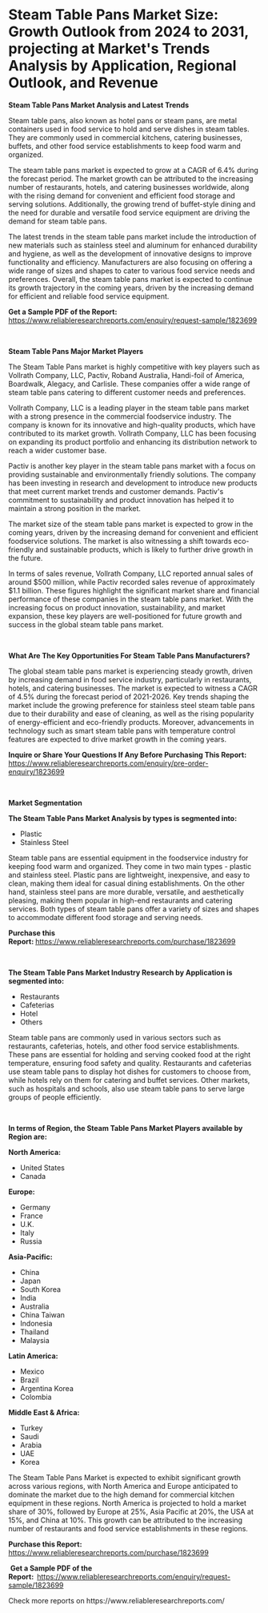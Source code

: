 <p><h1>Steam Table Pans Market Size: Growth Outlook from 2024 to 2031, projecting at Market's Trends Analysis by Application, Regional Outlook, and Revenue</h1></p><p><strong>Steam Table Pans Market Analysis and Latest Trends</strong></p>
<p><p>Steam table pans, also known as hotel pans or steam pans, are metal containers used in food service to hold and serve dishes in steam tables. They are commonly used in commercial kitchens, catering businesses, buffets, and other food service establishments to keep food warm and organized.</p><p>The steam table pans market is expected to grow at a CAGR of 6.4% during the forecast period. The market growth can be attributed to the increasing number of restaurants, hotels, and catering businesses worldwide, along with the rising demand for convenient and efficient food storage and serving solutions. Additionally, the growing trend of buffet-style dining and the need for durable and versatile food service equipment are driving the demand for steam table pans.</p><p>The latest trends in the steam table pans market include the introduction of new materials such as stainless steel and aluminum for enhanced durability and hygiene, as well as the development of innovative designs to improve functionality and efficiency. Manufacturers are also focusing on offering a wide range of sizes and shapes to cater to various food service needs and preferences. Overall, the steam table pans market is expected to continue its growth trajectory in the coming years, driven by the increasing demand for efficient and reliable food service equipment.</p></p>
<p><strong>Get a Sample PDF of the Report:&nbsp;</strong> <a href="https://www.reliableresearchreports.com/enquiry/request-sample/1823699">https://www.reliableresearchreports.com/enquiry/request-sample/1823699</a></p>
<p>&nbsp;</p>
<p><strong>Steam Table Pans Major Market Players</strong></p>
<p><p>The Steam Table Pans market is highly competitive with key players such as Vollrath Company, LLC, Pactiv, Roband Australia, Handi-foil of America, Boardwalk, Alegacy, and Carlisle. These companies offer a wide range of steam table pans catering to different customer needs and preferences.</p><p>Vollrath Company, LLC is a leading player in the steam table pans market with a strong presence in the commercial foodservice industry. The company is known for its innovative and high-quality products, which have contributed to its market growth. Vollrath Company, LLC has been focusing on expanding its product portfolio and enhancing its distribution network to reach a wider customer base.</p><p>Pactiv is another key player in the steam table pans market with a focus on providing sustainable and environmentally friendly solutions. The company has been investing in research and development to introduce new products that meet current market trends and customer demands. Pactiv's commitment to sustainability and product innovation has helped it to maintain a strong position in the market.</p><p>The market size of the steam table pans market is expected to grow in the coming years, driven by the increasing demand for convenient and efficient foodservice solutions. The market is also witnessing a shift towards eco-friendly and sustainable products, which is likely to further drive growth in the future.</p><p>In terms of sales revenue, Vollrath Company, LLC reported annual sales of around $500 million, while Pactiv recorded sales revenue of approximately $1.1 billion. These figures highlight the significant market share and financial performance of these companies in the steam table pans market. With the increasing focus on product innovation, sustainability, and market expansion, these key players are well-positioned for future growth and success in the global steam table pans market.</p></p>
<p>&nbsp;</p>
<p><strong>What Are The Key Opportunities For Steam Table Pans Manufacturers?</strong></p>
<p><p>The global steam table pans market is experiencing steady growth, driven by increasing demand in food service industry, particularly in restaurants, hotels, and catering businesses. The market is expected to witness a CAGR of 4.5% during the forecast period of 2021-2026. Key trends shaping the market include the growing preference for stainless steel steam table pans due to their durability and ease of cleaning, as well as the rising popularity of energy-efficient and eco-friendly products. Moreover, advancements in technology such as smart steam table pans with temperature control features are expected to drive market growth in the coming years.</p></p>
<p><strong>Inquire or Share Your Questions If Any Before Purchasing This Report:</strong> <a href="https://www.reliableresearchreports.com/enquiry/pre-order-enquiry/1823699">https://www.reliableresearchreports.com/enquiry/pre-order-enquiry/1823699</a></p>
<p>&nbsp;</p>
<p><strong>Market Segmentation</strong></p>
<p><strong>The Steam Table Pans Market Analysis by types is segmented into:</strong></p>
<p><ul><li>Plastic</li><li>Stainless Steel</li></ul></p>
<p><p>Steam table pans are essential equipment in the foodservice industry for keeping food warm and organized. They come in two main types - plastic and stainless steel. Plastic pans are lightweight, inexpensive, and easy to clean, making them ideal for casual dining establishments. On the other hand, stainless steel pans are more durable, versatile, and aesthetically pleasing, making them popular in high-end restaurants and catering services. Both types of steam table pans offer a variety of sizes and shapes to accommodate different food storage and serving needs.</p></p>
<p><strong>Purchase this Report:&nbsp;</strong><a href="https://www.reliableresearchreports.com/purchase/1823699">https://www.reliableresearchreports.com/purchase/1823699</a></p>
<p>&nbsp;</p>
<p><strong>The Steam Table Pans Market Industry Research by Application is segmented into:</strong></p>
<p><ul><li>Restaurants</li><li>Cafeterias</li><li>Hotel</li><li>Others</li></ul></p>
<p><p>Steam table pans are commonly used in various sectors such as restaurants, cafeterias, hotels, and other food service establishments. These pans are essential for holding and serving cooked food at the right temperature, ensuring food safety and quality. Restaurants and cafeterias use steam table pans to display hot dishes for customers to choose from, while hotels rely on them for catering and buffet services. Other markets, such as hospitals and schools, also use steam table pans to serve large groups of people efficiently.</p></p>
<p>&nbsp;</p>
<p><strong>In terms of Region, the Steam Table Pans Market Players available by Region are:</strong></p>
<p>
    <p> <strong> North America: </strong>
        <ul>
            <li>United States</li>
            <li>Canada</li>
        </ul>
        </p> 
    <p> <strong> Europe: </strong>
        <ul>
            <li>Germany</li>
            <li>France</li>
            <li>U.K.</li>
            <li>Italy</li>
            <li>Russia</li>
        </ul>
        </p> 
    <p> <strong> Asia-Pacific: </strong>
        <ul>
            <li>China</li>
            <li>Japan</li>
            <li>South Korea</li>
            <li>India</li>
            <li>Australia</li>
            <li>China Taiwan</li>
            <li>Indonesia</li>
            <li>Thailand</li>
            <li>Malaysia</li>
        </ul>
        </p> 
    <p> <strong> Latin America: </strong>
        <ul>
            <li>Mexico</li>
            <li>Brazil</li>
            <li>Argentina Korea</li>
            <li>Colombia</li>
        </ul>
        </p> 
    <p> <strong> Middle East & Africa: </strong>
        <ul>
            <li>Turkey</li>
            <li>Saudi</li>
            <li>Arabia</li>
            <li>UAE</li>
            <li>Korea</li>
        </ul>
    </p>
    </p>
<p><p>The Steam Table Pans Market is expected to exhibit significant growth across various regions, with North America and Europe anticipated to dominate the market due to the high demand for commercial kitchen equipment in these regions. North America is projected to hold a market share of 30%, followed by Europe at 25%, Asia Pacific at 20%, the USA at 15%, and China at 10%. This growth can be attributed to the increasing number of restaurants and food service establishments in these regions.</p></p>
<p><strong>Purchase this Report: </strong><a href="https://www.reliableresearchreports.com/purchase/1823699">https://www.reliableresearchreports.com/purchase/1823699</a></p>
<p>&nbsp;<strong>Get a Sample PDF of the Report:&nbsp;&nbsp;</strong><a href="https://www.reliableresearchreports.com/enquiry/request-sample/1823699">https://www.reliableresearchreports.com/enquiry/request-sample/1823699</a></p>
<p><strong></strong></p>
<p>Check more reports on https://www.reliableresearchreports.com/</p>